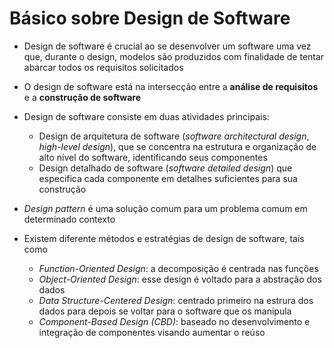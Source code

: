 # Básico sobre Design de Software

- Design de software é crucial ao se desenvolver um software uma vez que, durante o design, modelos são produzidos com finalidade de tentar abarcar todos os requisitos solicitados

- O design de software está na intersecção entre a **análise de requisitos** e a **construção de software**

- Design de software consiste em duas atividades principais:
  - Design de arquitetura de software (*software architectural design*, *high-level design*), que se concentra na estrutura e organização de alto nível do software, identificando seus componentes
  - Design detalhado de software (*software detailed design*) que especifica cada componente em detalhes suficientes para sua construção

- *Design pattern* é uma solução comum para um problema comum em determinado contexto

- Existem diferente métodos e estratégias de design de software, tais como
  - *Function-Oriented Design*: a decomposição é centrada nas funções
  - *Object-Oriented Design*: esse design é voltado para a abstração dos dados
  - *Data Structure-Centered Design*: centrado primeiro na estrura dos dados  para depois se voltar para o software que os manipula
  - *Component-Based Design (CBD)*: baseado no desenvolvimento e integração de componentes visando aumentar o reúso
